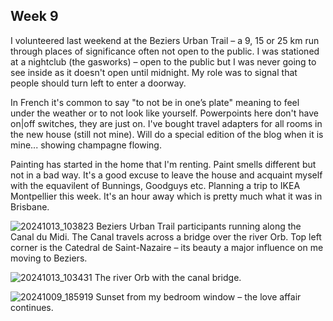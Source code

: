 ## Week 9

I volunteered last weekend at the Beziers Urban Trail – a 9, 15 or 25 km run through places of significance often not open to the public. I was stationed at a nightclub (the gasworks) – open to the public but I was never going to see inside as it doesn't open until midnight. My role was to signal that people should turn left to enter a doorway.

In French it's common to say "to not be in one’s plate" meaning to feel under the weather or to not look like yourself. Powerpoints here don't have on|off switches, they are just on. I've bought travel adapters for all rooms in the new house (still not mine). Will do a special edition of the blog when it is mine... showing champagne flowing.

Painting has started in the home that I'm renting. Paint smells different but not in a bad way. It's a good excuse to leave the house and acquaint myself with the equavilent of Bunnings, Goodguys etc. Planning a trip to IKEA Montpellier this week. It's an hour away which is pretty much what it was in Brisbane.

![20241013_103823](https://github.com/user-attachments/assets/98e9ba85-bd72-4763-b29d-c66ce4784ea7)
Beziers Urban Trail participants running along the Canal du Midi. The Canal travels across a bridge over the river Orb. Top left corner is the Catedral de Saint-Nazaire – its beauty a major influence on me moving to Beziers.

![20241013_103431](https://github.com/user-attachments/assets/673ed94a-147a-4709-88e9-03b6fbd07de7)
The river Orb with the canal bridge.

![20241009_185919](https://github.com/user-attachments/assets/c0e9916a-b32e-46ac-ba76-e6bc346cec9b)
Sunset from my bedroom window – the love affair continues.
